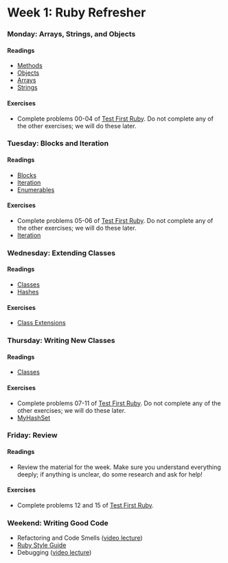 # Week 1: Ruby Refresher

### Monday: Arrays, Strings, and Objects

#### Readings
- [Methods][methods]
- [Objects][objects]
- [Arrays][arrays]
- [Strings][strings]

[methods]: ./w1d1/readings/method.md
[objects]: ./w1d1/readings/object.md
[arrays]: ./w1d1/readings/array.md
[strings]: ./w1d1/readings/string.md

#### Exercises
- Complete problems 00-04 of [Test First Ruby][test-first-ruby]. Do not
  complete any of the other exercises; we will do these later.

### Tuesday: Blocks and Iteration

#### Readings
- [Blocks][blocks]
- [Iteration][iteration]
- [Enumerables][enumerables]

[blocks]: ./w1d2/readings/block.md
[iteration]: ./w1d2/readings/iteration.md
[enumerables]: ./w1d2/readings/enumerable.md

#### Exercises
- Complete problems 05-06 of [Test First Ruby][test-first-ruby]. Do not
  complete any of the other exercises; we will do these later.
- [Iteration][iteration-exercises]

[iteration-exercises]: ./w1d2/exercises/iteration.md

### Wednesday: Extending Classes

#### Readings
- [Classes][classes-i]
- [Hashes][hashes]

[classes-i]: ./w1d3/readings/class-i.md
[hashes]: ./w1d3/readings/hash.md

#### Exercises
- [Class Extensions][class-extensions]

[class-extensions]: ./w1d3/exercises/class-extensions.md

### Thursday: Writing New Classes

#### Readings
- [Classes][classes-ii]

[classes-ii]: ./w1d4/readings/class-ii.md

#### Exercises
- Complete problems 07-11 of [Test First Ruby][test-first-ruby]. Do not
  complete any of the other exercises; we will do these later.
- [MyHashSet][my-hash-set]

[my-hash-set]: ./w1d4/exercises/my-hash-set.md

### Friday: Review

#### Readings
- Review the material for the week. Make sure you understand everything
  deeply; if anything is unclear, do some research and ask for help!

#### Exercises
- Complete problems 12 and 15 of [Test First Ruby][test-first-ruby].

### Weekend: Writing Good Code
- Refactoring and Code Smells ([video lecture][refactoring-video])
- [Ruby Style Guide][ruby-styleguide]
- Debugging ([video lecture][debugging_video])

[refactoring-video]: https://www.youtube.com/watch?v=DC-pQPq0acs
[ruby-styleguide]: https://github.com/styleguide/ruby
[debugging_video]: https://vimeo.com/129370279

[test-first-ruby]: https://github.com/appacademy/test-first-ruby
